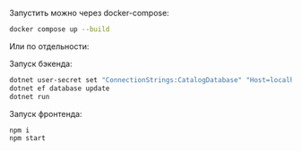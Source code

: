 Запустить можно через docker-compose:
```sh
docker compose up --build
```

Или по отдельности:

Запуск бэкенда:
```sh
dotnet user-secret set "ConnectionStrings:CatalogDatabase" "Host=localhost;Port=5432;Database=catalog-db;Username=postgres;Password=<psql-password>"
dotnet ef database update
dotnet run
```

Запуск фронтенда:
```sh
npm i
npm start
```

